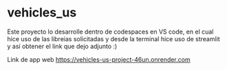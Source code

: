 # vehicles_us

Este proyecto lo desarrolle dentro de codespaces en VS code, en el cual hice uso de las libreias solicitadas y desde la terminal hice uso de streamlit y así obtener el link que dejo adjunto :)

Link de app web 
https://vehicles-us-project-46un.onrender.com

